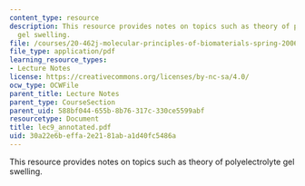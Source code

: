 ```yaml
---
content_type: resource
description: This resource provides notes on topics such as theory of polyelectrolyte
  gel swelling.
file: /courses/20-462j-molecular-principles-of-biomaterials-spring-2006/30a22e6beffa2e2181aba1d40fc5486a_lec9_annotated.pdf
file_type: application/pdf
learning_resource_types:
- Lecture Notes
license: https://creativecommons.org/licenses/by-nc-sa/4.0/
ocw_type: OCWFile
parent_title: Lecture Notes
parent_type: CourseSection
parent_uid: 588bf044-655b-8b76-317c-330ce5599abf
resourcetype: Document
title: lec9_annotated.pdf
uid: 30a22e6b-effa-2e21-81ab-a1d40fc5486a
---
```

This resource provides notes on topics such as theory of polyelectrolyte gel swelling.